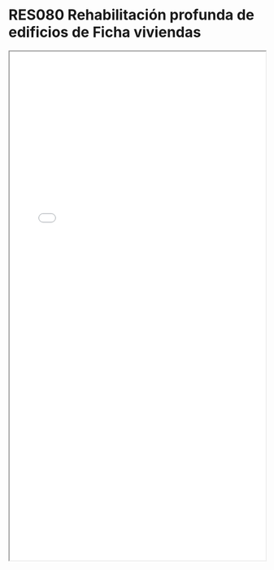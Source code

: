 
# RES080  Rehabilitación profunda de edificios de Ficha viviendas

<iframe src="../RES080  Rehabilitación profunda de edificios de Ficha viviendas.pdf" width="100%" height="1000px"></iframe>

